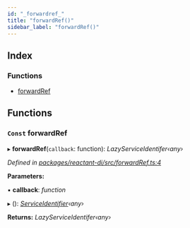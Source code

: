 ```yaml
---
id: "_forwardref_"
title: "forwardRef()"
sidebar_label: "forwardRef()"
---
```


## Index

### Functions

* [forwardRef](_forwardref_.md#const-forwardref)

## Functions

### `Const` forwardRef

▸ **forwardRef**(`callback`: function): *LazyServiceIdentifer‹any›*

*Defined in [packages/reactant-di/src/forwardRef.ts:4](https://github.com/unadlib/reactant/blob/eb2792e/packages/reactant-di/src/forwardRef.ts#L4)*

**Parameters:**

▪ **callback**: *function*

▸ (): *[ServiceIdentifier](_interfaces_.md#serviceidentifier)‹any›*

**Returns:** *LazyServiceIdentifer‹any›*
